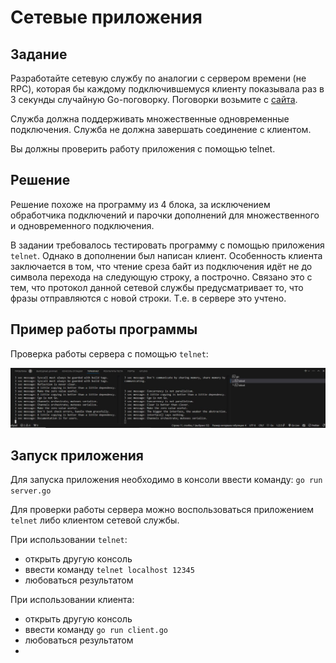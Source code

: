 # Сетевые приложения

## Задание

Разработайте сетевую службу по аналогии с сервером времени (не RPC), которая бы каждому подключившемуся клиенту
показывала раз в 3 секунды случайную Go-поговорку. Поговорки возьмите с [сайта](https://go-proverbs.github.io/).

Служба должна поддерживать множественные одновременные подключения. Служба не должна завершать соединение с клиентом.

Вы должны проверить работу приложения с помощью telnet.

## Решение

Решение похоже на программу из 4 блока, за исключением обработчика подключений и парочки дополнений для множественного и
одновременного подключения.

В задании требовалось тестировать программу с помощью приложения `telnet`. Однако в дополнении был написан клиент.
Особенность клиента заключается в том, что чтение среза байт из подключения идёт не до символа перехода на следующую
строку, а построчно. Связано это с тем, что протокол данной сетевой службы предусматривает то, что фразы отправляются с
новой строки. Т.е. в сервере это учтено.

## Пример работы программы

Проверка работы сервера с помощью `telnet`:

![Решение](https://github.com/MoJIoToK/learning_go/blob/master/module35/task35.8.1/img/telnet.jpg)

## Запуск приложения

Для запуска приложения необходимо в консоли ввести команду:
`go run server.go`

Для проверки работы сервера можно воспользоваться приложением `telnet` либо клиентом сетевой службы.

При использовании `telnet`:
- открыть другую консоль
- ввести команду `telnet localhost 12345`
- любоваться результатом

При использовании клиента:
- открыть другую консоль
- ввести команду `go run client.go`
- любоваться результатом
- 